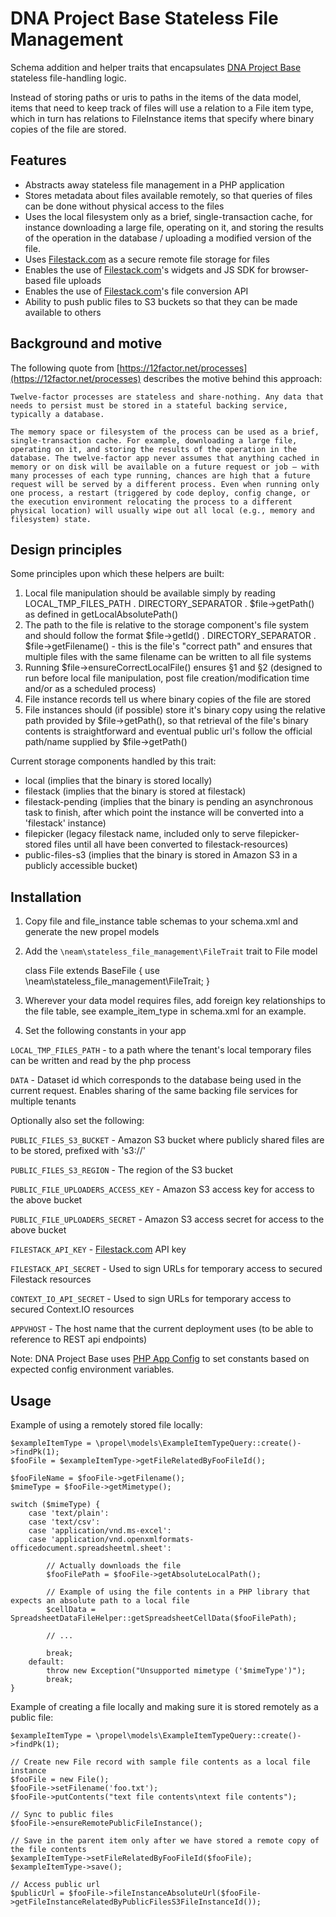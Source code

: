 DNA Project Base Stateless File Management
==========================================

Schema addition and helper traits that encapsulates [DNA Project Base](http://neamlabs.com/dna-project-base/) stateless file-handling logic.

Instead of storing paths or uris to paths in the items of the data model, items that need to keep track of files will use a relation to a File item type, which in turn has relations to FileInstance items that specify where binary copies of the file are stored.

## Features

- Abstracts away stateless file management in a PHP application
- Stores metadata about files available remotely, so that queries of files can be done without physical access to the files
- Uses the local filesystem only as a brief, single-transaction cache, for instance downloading a large file, operating on it, and storing the results of the operation in the database / uploading a modified version of the file.
- Uses [Filestack.com](https://www.filestack.com/) as a secure remote file storage for files
- Enables the use of [Filestack.com](https://www.filestack.com/)'s widgets and JS SDK for browser-based file uploads
- Enables the use of [Filestack.com](https://www.filestack.com/)'s file conversion API
- Ability to push public files to S3 buckets so that they can be made available to others 

## Background and motive

The following quote from [https://12factor.net/processes](https://12factor.net/processes) describes the motive behind this approach:

    Twelve-factor processes are stateless and share-nothing. Any data that needs to persist must be stored in a stateful backing service, typically a database.
    
    The memory space or filesystem of the process can be used as a brief, single-transaction cache. For example, downloading a large file, operating on it, and storing the results of the operation in the database. The twelve-factor app never assumes that anything cached in memory or on disk will be available on a future request or job – with many processes of each type running, chances are high that a future request will be served by a different process. Even when running only one process, a restart (triggered by code deploy, config change, or the execution environment relocating the process to a different physical location) will usually wipe out all local (e.g., memory and filesystem) state.

## Design principles

Some principles upon which these helpers are built:
 
1. Local file manipulation should be available simply by reading LOCAL_TMP_FILES_PATH . DIRECTORY_SEPARATOR . $file->getPath() as defined in getLocalAbsolutePath()
2. The path to the file is relative to the storage component's file system and should follow the format $file->getId() . DIRECTORY_SEPARATOR . $file->getFilename() - this is the file's "correct path" and ensures that multiple files with the same filename can be written to all file systems
3. Running $file->ensureCorrectLocalFile() ensures §1 and §2 (designed to run before local file manipulation, post file creation/modification time and/or as a scheduled process)
4. File instance records tell us where binary copies of the file are stored
5. File instances should (if possible) store it's binary copy using the relative path provided by $file->getPath(), so that retrieval of the file's binary contents is straightforward and eventual public url's follow the official path/name supplied by $file->getPath()

Current storage components handled by this trait:
 - local (implies that the binary is stored locally)
 - filestack (implies that the binary is stored at filestack)
 - filestack-pending (implies that the binary is pending an asynchronous task to finish, after which point the instance will be converted into a 'filestack' instance)
 - filepicker (legacy filestack name, included only to serve filepicker-stored files until all have been converted to filestack-resources)
 - public-files-s3 (implies that the binary is stored in Amazon S3 in a publicly accessible bucket)

## Installation

1. Copy file and file_instance table schemas to your schema.xml and generate the new propel models
2. Add the `\neam\stateless_file_management\FileTrait` trait to File model

    class File extends BaseFile
    {
        use \neam\stateless_file_management\FileTrait;
    }

3. Wherever your data model requires files, add foreign key relationships to the file table, see example_item_type in schema.xml for an example.

4. Set the following constants in your app

`LOCAL_TMP_FILES_PATH` - to a path where the tenant's local temporary files can be written and read by the php process 

`DATA` - Dataset id which corresponds to the database being used in the current request. Enables sharing of the same backing file services for multiple tenants

Optionally also set the following:

`PUBLIC_FILES_S3_BUCKET` - Amazon S3 bucket where publicly shared files are to be stored, prefixed with 's3://'

`PUBLIC_FILES_S3_REGION` - The region of the S3 bucket

`PUBLIC_FILE_UPLOADERS_ACCESS_KEY` - Amazon S3 access key for access to the above bucket

`PUBLIC_FILE_UPLOADERS_SECRET` - Amazon S3 access secret for access to the above bucket

`FILESTACK_API_KEY` - [Filestack.com](https://www.filestack.com/) API key

`FILESTACK_API_SECRET` - Used to sign URLs for temporary access to secured Filestack resources

`CONTEXT_IO_API_SECRET` - Used to sign URLs for temporary access to secured Context.IO resources

`APPVHOST` - The host name that the current deployment uses (to be able to reference to REST api endpoints)

Note: DNA Project Base uses [PHP App Config](https://github.com/neam/php-app-config) to set constants based on expected config environment variables. 

## Usage

Example of using a remotely stored file locally:

    $exampleItemType = \propel\models\ExampleItemTypeQuery::create()->findPk(1);
    $fooFile = $exampleItemType->getFileRelatedByFooFileId();

    $fooFileName = $fooFile->getFilename();
    $mimeType = $fooFile->getMimetype();
    
    switch ($mimeType) {
        case 'text/plain':
        case 'text/csv':
        case 'application/vnd.ms-excel':
        case 'application/vnd.openxmlformats-officedocument.spreadsheetml.sheet':

            // Actually downloads the file
            $fooFilePath = $fooFile->getAbsoluteLocalPath();

            // Example of using the file contents in a PHP library that expects an absolute path to a local file
            $cellData = SpreadsheetDataFileHelper::getSpreadsheetCellData($fooFilePath);

            // ... 
            
            break;
        default:
            throw new Exception("Unsupported mimetype ('$mimeType')");
            break;
    }

Example of creating a file locally and making sure it is stored remotely as a public file:

    $exampleItemType = \propel\models\ExampleItemTypeQuery::create()->findPk(1);

    // Create new File record with sample file contents as a local file instance
    $fooFile = new File();
    $fooFile->setFilename('foo.txt');
    $fooFile->putContents("text file contents\ntext file contents");

    // Sync to public files
    $fooFile->ensureRemotePublicFileInstance();

    // Save in the parent item only after we have stored a remote copy of the file contents
    $exampleItemType->setFileRelatedByFooFileId($fooFile);
    $exampleItemType->save();

    // Access public url
    $publicUrl = $fooFile->fileInstanceAbsoluteUrl($fooFile->getFileInstanceRelatedByPublicFilesS3FileInstanceId());
